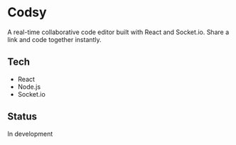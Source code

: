 # Codsy

A real-time collaborative code editor built with React and Socket.io. Share a link and code together instantly.  

## Tech
- React
- Node.js
- Socket.io

## Status
In development
